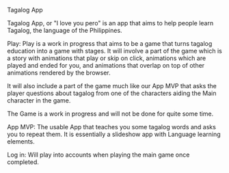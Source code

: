 Tagalog App

Tagalog App, or "I love you pero" is an app that aims to help people learn Tagalog, the language of the Philippines.

Play:
  Play is a work in progress that aims to be a game that turns tagalog education into a game with stages. It will involve a part of the game which is a story with animations that play or skip on click, animations which are played and ended for you, and animations that overlap on top of other animations rendered by the browser.

  It will also include a part of the game much like our App MVP that asks the player questions about tagalog from one of the characters aiding the Main character in the game.

  The Game is a work in progress and will not be done for quite some time.

App MVP:
  The usable App that teaches you some tagalog words and asks you to repeat them. It is essentially a slideshow app with Language learning elements.

Log in:
  Will play into accounts when playing the main game once completed.
